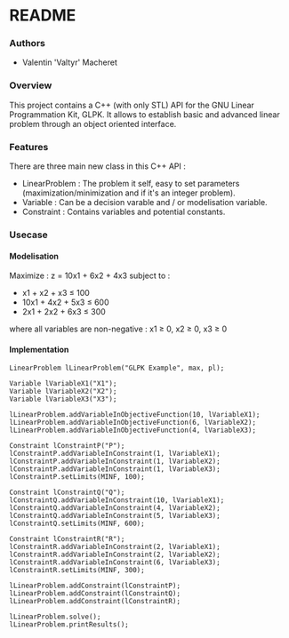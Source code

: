 # README #

### Authors ###

* Valentin 'Valtyr' Macheret

### Overview ###

This project contains a C++ (with only STL) API for the GNU Linear Programmation Kit, GLPK.
It allows to establish basic and advanced linear problem through an object oriented interface.

### Features ###

There are three main new class in this C++ API :

* LinearProblem : The problem it self, easy to set parameters (maximization/minimization and if it's an integer problem).
* Variable : Can be a decision varable and / or modelisation variable.
* Constraint : Contains variables and potential constants.

### Usecase ###

#### Modelisation ####

Maximize : z = 10x1 + 6x2 + 4x3
subject to :

* x1 + x2 + x3 ≤ 100
* 10x1 + 4x2 + 5x3 ≤ 600
* 2x1 + 2x2 + 6x3 ≤ 300

where all variables are non-negative : x1 ≥ 0, x2 ≥ 0, x3 ≥ 0

#### Implementation ####

	LinearProblem lLinearProblem("GLPK Example", max, pl);

	Variable lVariableX1("X1");
	Variable lVariableX2("X2");
	Variable lVariableX3("X3");

	lLinearProblem.addVariableInObjectiveFunction(10, lVariableX1);
	lLinearProblem.addVariableInObjectiveFunction(6, lVariableX2);
	lLinearProblem.addVariableInObjectiveFunction(4, lVariableX3);

	Constraint lConstraintP("P");
	lConstraintP.addVariableInConstraint(1, lVariableX1);
	lConstraintP.addVariableInConstraint(1, lVariableX2);
	lConstraintP.addVariableInConstraint(1, lVariableX3);
	lConstraintP.setLimits(MINF, 100);

	Constraint lConstraintQ("Q");
	lConstraintQ.addVariableInConstraint(10, lVariableX1);
	lConstraintQ.addVariableInConstraint(4, lVariableX2);
	lConstraintQ.addVariableInConstraint(5, lVariableX3);
	lConstraintQ.setLimits(MINF, 600);

	Constraint lConstraintR("R");
	lConstraintR.addVariableInConstraint(2, lVariableX1);
	lConstraintR.addVariableInConstraint(2, lVariableX2);
	lConstraintR.addVariableInConstraint(6, lVariableX3);
	lConstraintR.setLimits(MINF, 300);

	lLinearProblem.addConstraint(lConstraintP);
	lLinearProblem.addConstraint(lConstraintQ);
	lLinearProblem.addConstraint(lConstraintR);

	lLinearProblem.solve();
	lLinearProblem.printResults();